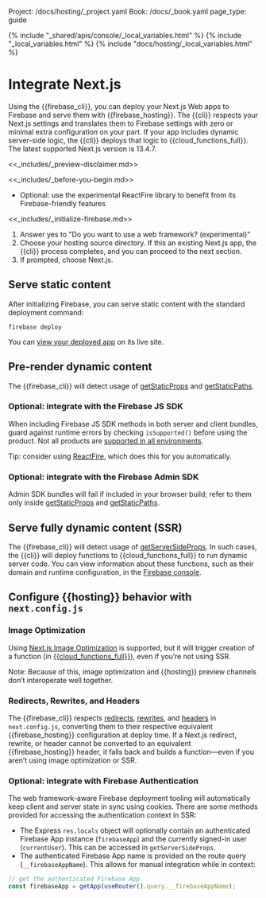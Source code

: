 Project: /docs/hosting/_project.yaml
Book: /docs/_book.yaml
page_type: guide

{% include "_shared/apis/console/_local_variables.html" %}
{% include "_local_variables.html" %}
{% include "docs/hosting/_local_variables.html" %}

<link rel="stylesheet" type="text/css" href="/styles/docs.css" />

# Integrate Next.js

Using the {{firebase_cli}}, you can deploy your Next.js Web apps to Firebase and
serve them with {{firebase_hosting}}. The {{cli}} respects your Next.js settings and
translates them to Firebase settings with zero or minimal extra configuration on
your part. If your app includes dynamic server-side logic, the {{cli}} deploys that
logic to {{cloud_functions_full}}. The latest supported Next.js version is 13.4.7.

<<_includes/_preview-disclaimer.md>>

<<_includes/_before-you-begin.md>>

- Optional: use the experimental ReactFire library to benefit from its
  Firebase-friendly features

<<_includes/_initialize-firebase.md>>

1.  Answer yes to "Do you want to use a web framework? (experimental)"
1.  Choose your hosting source directory. If this an existing Next.js app,
    the {{cli}} process completes, and you can proceed to the next section.
1.  If prompted, choose Next.js.

## Serve static content

After initializing Firebase, you can serve static content with the standard
deployment command:

```shell
firebase deploy
```

You can [view your deployed app](/docs/hosting/test-preview-deploy#view-changes)
on its live site.

## Pre-render dynamic content

The {{firebase_cli}} will detect usage of
[getStaticProps](https://nextjs.org/docs/pages/building-your-application/data-fetching/get-static-props) 
and [getStaticPaths](https://nextjs.org/docs/pages/building-your-application/data-fetching/get-static-paths).

### Optional: integrate with the Firebase JS SDK

When including Firebase JS SDK methods in both server and client bundles, guard
against runtime errors by checking `isSupported()` before using the product.
Not all products are 
[supported in all environments](/docs/web/environments-js-sdk#other_environments).

Tip: consider using
[ReactFire](https://github.com/FirebaseExtended/reactfire#reactfire), which does
this for you automatically.

### Optional: integrate with the Firebase Admin SDK

Admin SDK bundles will fail if included in your browser build; refer to them
only inside [getStaticProps](https://nextjs.org/docs/basic-features/data-fetching/get-static-props)
and [getStaticPaths](https://nextjs.org/docs/basic-features/data-fetching/get-static-paths).

## Serve fully dynamic content (SSR)

The {{firebase_cli}} will detect usage of
[getServerSideProps](https://nextjs.org/docs/basic-features/data-fetching/get-server-side-props).
In such cases, the {{cli}} will deploy functions to {{cloud_functions_full}} to run dynamic 
server code. You can view information about these functions, such as their domain and runtime
configuration, in the [Firebase console](https://console.firebase.google.com/project/_/functions).


## Configure {{hosting}} behavior with `next.config.js`

### Image Optimization

Using [Next.js Image Optimization](https://nextjs.org/docs/basic-features/image-optimization)
is supported, but it will trigger creation of a function
(in [{{cloud_functions_full}}](/docs/functions/)), even if you’re not using SSR.

Note: Because of this, image optimization and {{hosting}} preview channels don’t
interoperate well together.

### Redirects, Rewrites, and Headers

The {{firebase_cli}} respects 
[redirects](https://nextjs.org/docs/api-reference/next.config.js/redirects),
[rewrites](https://nextjs.org/docs/api-reference/next.config.js/rewrites), and
[headers](https://nextjs.org/docs/api-reference/next.config.js/headers) in
`next.config.js`, converting them to their
respective equivalent {{firebase_hosting}} configuration at deploy time. If a
Next.js redirect, rewrite, or header cannot be converted to an equivalent
{{firebase_hosting}} header, it falls back and builds a function—even if you
aren’t using image optimization or SSR.

### Optional: integrate with Firebase Authentication

The web framework-aware Firebase deployment tooling will automatically keep
client and server state in sync using cookies. There are some methods provided
for accessing the authentication context in SSR:

- The Express `res.locals` object will optionally contain an authenticated
  Firebase App instance (`firebaseApp`) and the currently signed-in user
  (`currentUser`). This can be accessed in `getServerSideProps`.
- The authenticated Firebase App name is provided on the route query
  (`__firebaseAppName`). This allows for manual integration while in context:

```typescript
// get the authenticated Firebase App
const firebaseApp = getApp(useRouter().query.__firebaseAppName);
```
